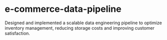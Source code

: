 # e-commerce-data-pipeline
Designed and implemented a scalable data engineering pipeline to optimize inventory management, reducing storage costs and improving customer satisfaction.
